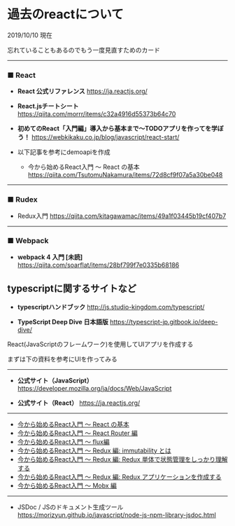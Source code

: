 # 過去のreactについて
2019/10/10 現在

忘れていることもあるのでもう一度見直すためのカード

---

### ■ React
- **React 公式リファレンス**
https://ja.reactjs.org/

- **React.jsチートシート**
https://qiita.com/morrr/items/c32a4916d55373b64c70

- **初めてのReact「入門編」導入から基本まで〜TODOアプリを作ってを学ぼう！**
https://webkikaku.co.jp/blog/javascript/react-start/

- 以下記事を参考にdemoapiを作成
    - 今から始めるReact入門 〜 React の基本
    https://qiita.com/TsutomuNakamura/items/72d8cf9f07a5a30be048

---

### ■ Rudex
- Redux入門
https://qiita.com/kitagawamac/items/49a1f03445b19cf407b7

---

### ■ Webpack
- **webpack 4 入門 [未読]**
https://qiita.com/soarflat/items/28bf799f7e0335b68186

## typescriptに関するサイトなど

- **typescriptハンドブック**
http://js.studio-kingdom.com/typescript/

- **TypeScript Deep Dive 日本語版**
https://typescript-jp.gitbook.io/deep-dive/



React(JavaScriptのフレームワーク)を使用してUIアプリを作成する

まずは下の資料を参考にUIを作ってみる

---

-  **公式サイト（JavaScript）**
https://developer.mozilla.org/ja/docs/Web/JavaScript

-  **公式サイト（React）**
https://ja.reactjs.org/

---

- [今から始めるReact入門 〜 React の基本](https://qiita.com/TsutomuNakamura/items/72d8cf9f07a5a30be048 "今から始めるReact入門 〜 React の基本") 
- [今から始めるReact入門 〜 React Router 編](https://qiita.com/TsutomuNakamura/items/34a7339a05bb5fd697f2 "今から始めるReact入門 〜 React Router 編")
- [今から始めるReact入門 〜 flux編](https://qiita.com/TsutomuNakamura/items/cb3b6109fb21730cd73f "今から始めるReact入門 〜 flux編")
- [今から始めるReact入門 〜 Redux 編: immutability とは](https://qiita.com/TsutomuNakamura/items/a78514a61ede444bd074 "今から始めるReact入門 〜 Redux 編: immutability とは")
- [今から始めるReact入門 〜 Redux 編: Redux 単体で状態管理をしっかり理解する](https://qiita.com/TsutomuNakamura/items/2ded5112ca5ded70e573 "今から始めるReact入門 〜 Redux 編: Redux 単体で状態管理をしっかり理解する")
- [今から始めるReact入門 〜 Redux 編: Redux アプリケーションを作成する](https://qiita.com/TsutomuNakamura/items/ceaa2552bbbca1bac24e "今から始めるReact入門 〜 Redux 編: Redux アプリケーションを作成する")
- [今から始めるReact入門 〜 Mobx 編](https://qiita.com/TsutomuNakamura/items/f10491060f0f1640afd9 "今から始めるReact入門 〜 Mobx 編")

---

- JSDoc / JSのドキュメント生成ツール 
https://morizyun.github.io/javascript/node-js-npm-library-jsdoc.html